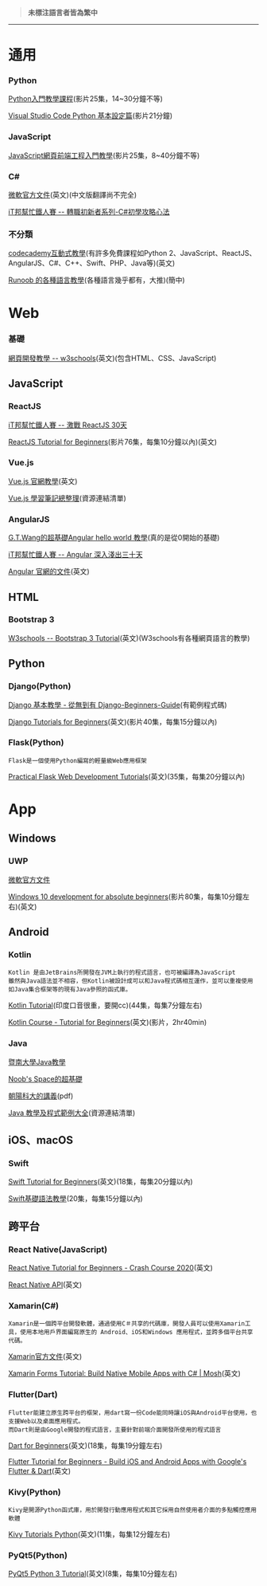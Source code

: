 >**未標注語言者皆為繁中**

----
# 通用

### Python

[Python入門教學課程](https://www.youtube.com/playlist?list=PL-g0fdC5RMboYEyt6QS2iLb_1m7QcgfHk)(影片25集，14~30分鐘不等)

[Visual Studio Code Python 基本設定篇](https://youtu.be/tS4beaq9ies)(影片21分鐘)

### JavaScript

[JavaScript網頁前端工程入門教學](https://www.youtube.com/playlist?list=PL-g0fdC5RMbpqZ0bmvJTgVTS4tS3txRVp)(影片25集，8~40分鐘不等)

### C#

[微軟官方文件](https://docs.microsoft.com/en-us/dotnet/csharp/)(英文)(中文版翻譯尚不完全)

[iT邦幫忙鐵人賽 -- 轉職初新者系列-C#初學攻略心法](https://ithelp.ithome.com.tw/users/20091333/ironman/1589)

### 不分類

[codecademy互動式教學](https://www.codecademy.com/)(有許多免費課程如Python 2、JavaScript、ReactJS、 AngularJS、C#、C++、Swift、PHP、Java等)(英文)

[Runoob 的各種語言教學](https://www.runoob.com/)(各種語言幾乎都有，大推)(簡中)

# Web

### 基礎

[網頁開發教學 -- w3schools](https://www.w3schools.com/)(英文)(包含HTML、CSS、JavaScript)

## JavaScript

### ReactJS

[iT邦幫忙鐵人賽 -- 激戰 ReactJS 30天](https://ithelp.ithome.com.tw/users/20107674/ironman/1472)

[ReactJS Tutorial for Beginners](https://www.youtube.com/playlist?list=PLC3y8-rFHvwgg3vaYJgHGnModB54rxOk3)(影片76集，每集10分鐘以內)(英文)

### Vue.js

[Vue.js 官網教學](https://vuejs.org/v2/guide/)(英文)

[Vue.js 學習筆記總整理](https://cythilya.github.io/2017/05/21/vue-study-note/)(資源連結清單)

### AngularJS

[G.T.Wang的超基礎Angular hello world 教學](https://blog.gtwang.org/web-development/angular-framework-hello-world/)(真的是從0開始的基礎)

[iT邦幫忙鐵人賽 -- Angular 深入淺出三十天](https://ithelp.ithome.com.tw/users/20090728/ironman/1600)

[Angular 官網的文件](https://angular.io/docs)(英文)

## HTML

### Bootstrap 3

[W3schools -- Bootstrap 3 Tutorial](https://www.w3schools.com/bootstrap/)(英文)(W3schools有各種網頁語言的教學)

## Python

### Django(Python)

[Django 基本教學 - 從無到有 Django-Beginners-Guide](https://github.com/twtrubiks/django-tutorial)(有範例程式碼)

[Django Tutorials for Beginners](https://www.youtube.com/playlist?list=PL6gx4Cwl9DGBlmzzFcLgDhKTTfNLfX1IK)(英文)(影片40集，每集15分鐘以內)

### Flask(Python)
`Flask是一個使用Python編寫的輕量級Web應用框架`

[Practical Flask Web Development Tutorials](https://www.youtube.com/playlist?list=PLQVvvaa0QuDc_owjTbIY4rbgXOFkUYOUB)(英文)(35集，每集20分鐘以內)

# App

## Windows

### UWP

[微軟官方文件](https://docs.microsoft.com/zh-tw/windows/uwp/)

[Windows 10 development for absolute beginners](https://channel9.msdn.com/Series/Windows-10-development-for-absolute-beginners)(影片80集，每集10分鐘左右)(英文)

## Android

### Kotlin
`Kotlin 是由JetBrains所開發在JVM上執行的程式語言，也可被編譯為JavaScript`  
`雖然與Java語法並不相容，但Kotlin被設計成可以和Java程式碼相互運作，並可以重複使用如Java集合框架等的現有Java參照的函式庫。`

[Kotlin Tutorial](https://www.youtube.com/playlist?list=PLsyeobzWxl7rooJFZhc3qPLwVROovGCfh)(印度口音很重，要開cc)(44集，每集7分鐘左右)

[Kotlin Course - Tutorial for Beginners](https://youtu.be/F9UC9DY-vIU)(英文)(影片，2hr40min)

### Java

[暨南大學Java教學](https://programming.im.ncnu.edu.tw/J_index.html)

[Noob's Space的超基礎](https://noob.tw/java/)

[朝陽科大的講義](http://www.im.cyut.edu.tw/html/html/board/p_test/r_2013-01-07.pdf)(pdf)

[Java 教學及程式範例大全](https://www.ewdna.com/2011/12/java.html)(資源連結清單)

## iOS、macOS

### Swift

[Swift Tutorial for Beginners](https://www.youtube.com/playlist?list=PLMRqhzcHGw1b89DXHOVA77ozWXWmuBkWX)(英文)(18集，每集20分鐘以內)

[Swift基礎語法教學](https://www.youtube.com/playlist?list=PLKxpsqZZXDypDXRn6zF7MCELsrtQ06ywd)(20集，每集15分鐘以內)

## 跨平台

### React Native(JavaScript)

[React Native Tutorial for Beginners - Crash Course 2020](https://youtu.be/qSRrxpdMpVc)(英文)

[React Native API](https://facebook.github.io/react-native/docs/activityindicator)(英文)

### Xamarin(C#)
`Xamarin是一個跨平台開發軟體，通過使用C＃共享的代碼庫，開發人員可以使用Xamarin工具，使用本地用戶界面編寫原生的 Android、iOS和Windows 應用程式，並跨多個平台共享代碼。`

[Xamarin官方文件](https://docs.microsoft.com/en-us/xamarin/)(英文)

[Xamarin Forms Tutorial: Build Native Mobile Apps with C# | Mosh](https://youtu.be/93ZU6j59wL4)(英文)

### Flutter(Dart) 
`Flutter能建立原生跨平台的框架，用dart寫一份Code能同時讓iOS與Android平台使用，也支援Web以及桌面應用程式。`  
`而Dart則是由Google開發的程式語言，主要針對前端介面開發所使用的程式語言`

[Dart for Beginners](https://www.youtube.com/playlist?list=PLJbE2Yu2zumDjfrfu8kisK9lQVcpMDDzZ)(英文)(18集，每集19分鐘左右)

[Flutter Tutorial for Beginners - Build iOS and Android Apps with Google's Flutter & Dart](https://youtu.be/GLSG_Wh_YWc)(英文)

### Kivy(Python)
`Kivy是開源Python函式庫，用於開發行動應用程式和其它採用自然使用者介面的多點觸控應用軟體`

[Kivy Tutorials Python](https://www.youtube.com/playlist?list=PLzMcBGfZo4-kSJVMyYeOQ8CXJ3z1k7gHn)(英文)(11集，每集12分鐘左右)

### PyQt5(Python)

[PyQt5 Python 3 Tutorial](https://www.youtube.com/playlist?list=PLzMcBGfZo4-lB8MZfHPLTEHO9zJDDLpYj)(英文)(8集，每集10分鐘左右)